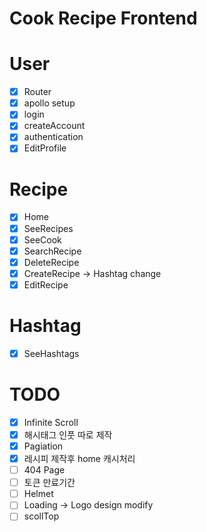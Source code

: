 # Cook Recipe Frontend

# User

- [x] Router
- [x] apollo setup
- [x] login
- [x] createAccount
- [x] authentication
- [x] EditProfile

# Recipe

- [x] Home
- [x] SeeRecipes
- [x] SeeCook
- [x] SearchRecipe
- [x] DeleteRecipe
- [x] CreateRecipe -> Hashtag change
- [x] EditRecipe

# Hashtag

- [x] SeeHashtags

# TODO

- [x] Infinite Scroll
- [x] 해시태그 인풋 따로 제작
- [x] Pagiation
- [x] 레시피 제작후 home 캐시처리
- [ ] 404 Page
- [ ] 토큰 만료기간
- [ ] Helmet
- [ ] Loading -> Logo design modify
- [ ] scollTop
